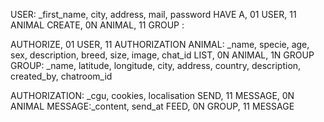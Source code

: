 USER: _first_name, city, address, mail, password
HAVE A, 01 USER, 11 ANIMAL
CREATE, 0N ANIMAL, 11 GROUP
:

AUTHORIZE, 01 USER, 11 AUTHORIZATION
ANIMAL: _name, specie, age, sex, description, breed, size, image, chat_id
LIST, 0N ANIMAL, 1N GROUP
GROUP: _name, latitude, longitude, city, address, country, description, created_by, chatroom_id

AUTHORIZATION: _cgu, cookies, localisation
SEND, 11 MESSAGE, 0N ANIMAL
MESSAGE:_content, send_at
FEED, 0N GROUP, 11 MESSAGE

